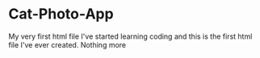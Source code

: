 # Cat-Photo-App
My very first html file
I've started learning coding and this is the first html file I've ever created. Nothing more
